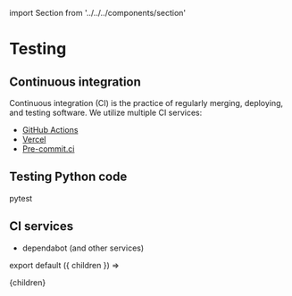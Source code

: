 import Section from '../../../components/section'

# Testing

## Continuous integration

Continuous integration (CI) is the practice of regularly merging, deploying, and testing software. We utilize multiple CI services:

- [GitHub Actions](https://github.com/features/actions)
- [Vercel](https://vercel.com)
- [Pre-commit.ci](https://pre-commit.ci/)

## Testing Python code

pytest

## CI services

- dependabot (and other services)

export default ({ children }) => <Section name='testing'>{children}</Section>
